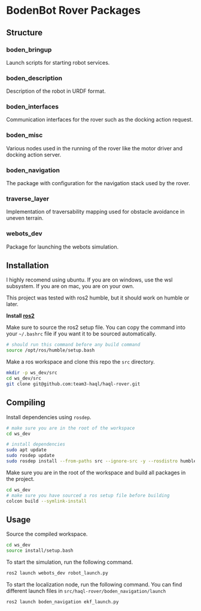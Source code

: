# BodenBot Rover Packages

## Structure

### boden_bringup

Launch scripts for starting robot services.

### boden_description

Description of the robot in URDF format.

### boden_interfaces

Communication interfaces for the rover such as the docking action request.

### boden_misc

Various nodes used in the running of the rover like the motor driver and
docking action server.

### boden_navigation

The package with configuration for the navigation stack used by the rover.

### traverse_layer

Implementation of traversability mapping used for obstacle avoidance in
uneven terrain.

### webots_dev

Package for launching the webots simulation.

## Installation

I highly recomend using ubuntu. If you are on windows, use the wsl subsystem.
If you are on mac, you are on your own.

This project was tested with ros2 humble, but it should work on humble or later.

**Install [ros2](https://docs.ros.org/en/humble/Installation/Ubuntu-Install-Debs.html)**

Make sure to source the ros2 setup file. You can copy the command into
your `~/.bashrc` file if you want it to be sourced automatically.

```bash
# should run this command before any build command
source /opt/ros/humble/setup.bash
```

Make a ros workspace and clone this repo the `src` directory.

```bash
mkdir -p ws_dev/src
cd ws_dev/src
git clone git@github.com:team3-haql/haql-rover.git
```

## Compiling

Install dependencies using `rosdep`.

```bash
# make sure you are in the root of the workspace
cd ws_dev

# install dependencies
sudo apt update
sudo rosdep update
sudo rosdep install --from-paths src --ignore-src -y --rosdistro humble
```

Make sure you are in the root of the workspace and build all packages
in the project.

```bash
cd ws_dev
# make sure you have sourced a ros setup file before building
colcon build --symlink-install
```

## Usage

Source the compiled workspace.

```bash
cd ws_dev
source install/setup.bash
```

To start the simulation, run the following command.

```bash
ros2 launch webots_dev robot_launch.py 
```

To start the localization node, run the following command.
You can find different launch files in `src/haql-rover/boden_navigation/launch`

```bash
ros2 launch boden_navigation ekf_launch.py 
```
